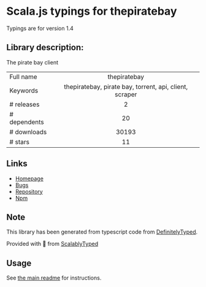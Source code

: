 
# Scala.js typings for thepiratebay

Typings are for version 1.4

## Library description:
The pirate bay client

|                    |                 |
| ------------------ | :-------------: |
| Full name          | thepiratebay |
| Keywords           | thepiratebay, pirate bay, torrent, api, client, scraper |
| # releases         | 2 |
| # dependents       | 20 |
| # downloads        | 30193 |
| # stars            | 11 |

## Links
- [Homepage](http://github.com/t3chnoboy/thepiratebay)
- [Bugs](https://github.com/t3chnoboy/thepiratebay/issues)
- [Repository](https://github.com/t3chnoboy/thepiratebay)
- [Npm](https://www.npmjs.com/package/thepiratebay)
    


## Note
This library has been generated from typescript code from [DefinitelyTyped](https://definitelytyped.org).

Provided with :purple_heart: from [ScalablyTyped](https://github.com/oyvindberg/ScalablyTyped)

## Usage
See [the main readme](../../readme.md) for instructions.


